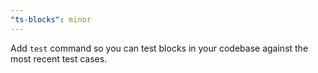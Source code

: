 ```yaml
---
"ts-blocks": minor
---
```


Add `test` command so you can test blocks in your codebase against the most recent test cases.
